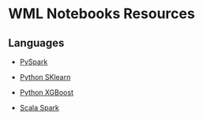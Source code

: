 # WML Notebooks Resources


## Languages 

- [PySpark](./PySpark.ipynb)

- [Python SKlearn](./PythonSK.ipynb)

- [Python XGBoost](./PythonXGB.ipynb)

- [Scala Spark](./ScalaSpark.ipynb)


